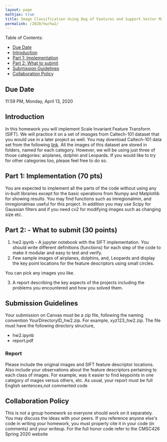 ```yaml
---
layout: page
mathjax: true
title: Image Classification Using Bag of Features and Support Vector Machines
permalink: /2020/hw/hw2/
---
```


Table of Contents:
- [Due Date](#due)
- [Introduction](#intro)
- [Part 1: Implementation](#part1)
- [Part 2: What to submit](#part2)
- [Submission Guidelines](#sub)
- [Collaboration Policy](#coll)

<a name='due'></a>
## Due Date
11:59 PM, Monday, April 13, 2020

<a name='intro'></a>
## Introduction
In this homework you will implement Scale Invariant Feature Transform (SIFT). We will practice it on a set of imasges from Caltech-101 dataset that you would use in a later project as well. You may download Caltech-101 data
set from the following [link](http://www.vision.caltech.edu/Image_Datasets/Caltech101/#Download). All the images of this dataset are stored in folders, named for each category. However, we will be using just three of those categories: airplanes, dolphin and Leopards. If you would like to try for other categories too, please feel free to do so.  


<a name='part1'></a>
## Part 1: Implementation (70 pts)

You are expected to implement all the parts of the code without using any in-built libraries except for the basic operations from Numpy and Matplotlib for showing results. You may find functions such as imregionalmin, and imregionalmax useful for this project. In addition you may use Scipy for Gaussian filters and if you need cv2 for modifying images such as changing size etc.


<a name='part2'></a>
## Part 2: - What to submit (30 points)

1. hw2.ipynb - A jupyter notebook with the SIFT implementation. You should write different definitions (functions) for each step of the code to make it modular and easy to test and verify.
2. Few sample images of airplanes, dolphins, and, Leopards and display the key point locations for the feature descriptors using small circles.

 You can pick any images you like.
 
 3. A report describing the key aspects of the projects including the problems you encountered and how you solved them.


<a name='sub'></a>
## Submission Guidelines

Your submission on Canvas must be a zip file, following the naming convention YourDirectoryID_hw2.zip. For
example, xyz123_hw2.zip. The file must have the following directory structure, 
- hw2.ipynb
- report.pdf

### Report

Please include the original images and SIFT feature descriptor locations. Also include your observations about the
feature descriptors pertaining to each class of images. For example, was it easier to find keypoints in one category of mages versus others, etc.
As usual, your report must be full English sentences,not commented code

<a name='coll'></a>
## Collaboration Policy
This is not a group homework so everyone should work on it separately. You may discuss the ideas with your peers. If you reference anyone else's code in writing your homework, you must properly cite it in your code (in comments) and your writeup.  For the full honor code refer to the CMSC426 Spring 2020 website
